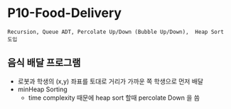 # P10-Food-Delivery
`Recursion, Queue ADT, Percolate Up/Down (Bubble Up/Down),  Heap Sort 도입`

## 음식 배달 프로그램
- 로봇과 학생의 (x,y) 좌표를 토대로 거리가 가까운 쪽 학생으로 먼저 배달
- minHeap Sorting
  - time complexity 때문에 heap sort 할때 percolate Down 을 씀
